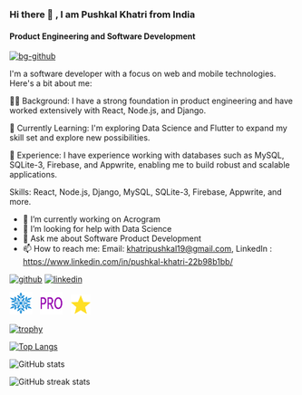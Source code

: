 ### Hi there 👋 , I am Pushkal Khatri from India
#### Product Engineering and Software Development
<a href='https://postimg.cc/YvYKyr9b' target='_blank'><img src='https://i.postimg.cc/YvYKyr9b/bg-github.jpg' border='0' alt='bg-github' style='max-width:100%; height:auto;'/></a>


I'm a software developer with a focus on web and mobile technologies. Here's a bit about me:

👨‍💻 Background: I have a strong foundation in product engineering and have worked extensively with React, Node.js, and Django.

🌱 Currently Learning: I'm exploring Data Science and Flutter to expand my skill set and explore new possibilities.

💼 Experience: I have experience working with databases such as MySQL, SQLite-3, Firebase, and Appwrite, enabling me to build robust and scalable applications.

Skills: React, Node.js, Django, MySQL, SQLite-3, Firebase, Appwrite, and more.

- 🔭 I’m currently working on Acrogram 
- 🤔 I’m looking for help with Data Science 
- 💬 Ask me about Software Product Development 
- 📫 How to reach me: Email: khatripushkal19@gmail.com, LinkedIn : https://www.linkedin.com/in/pushkal-khatri-22b98b1bb/


[<img src='https://cdn.jsdelivr.net/npm/simple-icons@3.0.1/icons/github.svg' alt='github' height='40'>](https://github.com/pkgalaxy19)  [<img src='https://cdn.jsdelivr.net/npm/simple-icons@3.0.1/icons/linkedin.svg' alt='linkedin' height='40'>](https://www.linkedin.com/in/pushkal-khatri-22b98b1bb/) 


<a href='https://archiveprogram.github.com/'><img src='https://raw.githubusercontent.com/acervenky/animated-github-badges/master/assets/acbadge.gif' width='40' height='40'></a> <a href='https://github.com/pricing'><img src='https://raw.githubusercontent.com/acervenky/animated-github-badges/master/assets/pro.gif' width='40' height='40'></a> <a href='https://stars.github.com/'><img src='https://raw.githubusercontent.com/acervenky/animated-github-badges/master/assets/starbadge.gif' width='35' height='35'></a> 

[![trophy](https://github-profile-trophy.vercel.app/?username=pkgalaxy19)](https://github.com/ryo-ma/github-profile-trophy)

[![Top Langs](https://github-readme-stats.vercel.app/api/top-langs/?username=pkgalaxy19)](https://github.com/anuraghazra/github-readme-stats)

![GitHub stats](https://github-readme-stats.vercel.app/api?username=pkgalaxy19&show_icons=true&count_private=true)  


![GitHub streak stats](https://streak-stats.demolab.com/?user=pkgalaxy19)  

